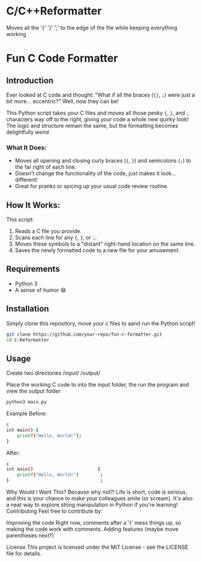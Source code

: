# C/C++Reformatter
Moves all the '{' '}' ';' to the edge of the file while keeping everything working

# Fun C Code Formatter

## Introduction

Ever looked at C code and thought: "What if all the braces (`{}`, `;`) were just a bit more... eccentric?" Well, now they can be!

This Python script takes your C files and moves all those pesky `{`, `}`, and `;` characters way off to the right, giving your code a whole new quirky look! The logic and structure remain the same, but the formatting becomes delightfully *weird*.

### What It Does:

- Moves all opening and closing curly braces (`{`, `}`) and semicolons (`;`) to the far right of each line.
- Doesn't change the functionality of the code, just makes it look... different!
- Great for pranks or spicing up your usual code review routine.

## How It Works:

This script:
1. Reads a C file you provide.
2. Scans each line for any `{`, `}`, or `;`.
3. Moves these symbols to a "distant" right-hand location on the same line.
4. Saves the newly formatted code to a new file for your amusement.

## Requirements

- Python 3
- A sense of humor 😄

## Installation

Simply clone this repository, move your c files to aand run the Python script!

```bash
git clone https://github.com/your-repo/fun-c-formatter.git
cd C-Reformatter

```

## Usage

Create two directories
/input/
/output/

Place the working C code to into the input folder, the run the program and view the output folder

```bash
python3 main.py
```



Example
Before:

```bash
c
int main() {
    printf("Hello, World!");
}
```

After:

```bash
c
int main()                        {
    printf("Hello, World!")        ;
}                                  ;
```

Why Would I Want This?
Because why not?! Life is short, code is serious, and this is your chance to make your colleagues smile (or scream).
It's also a neat way to explore string manipulation in Python if you're learning!
Contributing
Feel free to contribute by:

Improving the code
Right now, comments after a '{' mess things up, so making the code work with comments.
Adding features (maybe move parentheses next?)


License
This project is licensed under the MIT License - see the LICENSE file for details.


